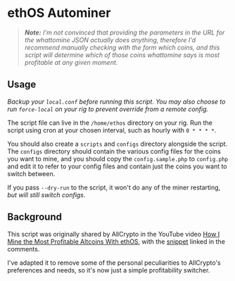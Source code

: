 # ethOS Autominer

> _**Note:** I'm not convinced that providing the parameters in the URL for the whattomine JSON actually does anything, therefore I'd recommend manually checking with the form which coins, and this script will determine which of those coins whattomine says is most profitable at any given moment._

## Usage

_Backup your `local.conf` before running this script. You may also choose to run `force-local` on your rig to prevent override from a remote config._

The script file can live in the `/home/ethos` directory on your rig. Run the script using cron at your chosen interval, such as hourly with `0 * * * *`.

You should also create a `scripts` and `configs` directory alongside the script. The `configs` directory should contain the various config files for the coins you want to mine, and you should copy the `config.sample.php` to `config.php` and edit it to refer to your config files and contain just the coins you want to switch between.

If you pass `--dry-run` to the script, it won't do any of the miner restarting, _but will still switch configs_.

## Background

This script was originally shared by AllCrypto in the YouTube video [How I Mine the Most Profitable Altcoins With ethOS](https://www.youtube.com/watch?v=vf0doK-j54g), with the [snippet](http://textuploader.com/dl3w5) linked in the comments.

I've adapted it to remove some of the personal peculiarities to AllCrypto's preferences and needs, so it's now just a simple profitability switcher.
